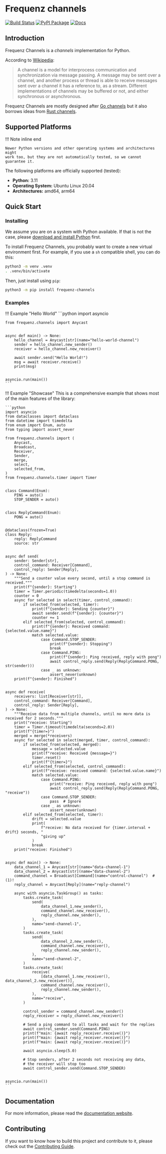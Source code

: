 # Frequenz channels

[![Build Status](https://github.com/frequenz-floss/frequenz-channels-python/actions/workflows/ci.yaml/badge.svg)](https://github.com/frequenz-floss/frequenz-channels-python/actions/workflows/ci.yaml)
[![PyPI Package](https://img.shields.io/pypi/v/frequenz-channels)](https://pypi.org/project/frequenz-channels/)
[![Docs](https://img.shields.io/badge/docs-latest-informational)](https://frequenz-floss.github.io/frequenz-channels-python/)

## Introduction

<!-- introduction -->

Frequenz Channels is a *channels* implementation for Python.

According to [Wikipedia](https://en.wikipedia.org/wiki/Channel_(programming)):

> A channel is a model for interprocess communication and synchronization via
> message passing. A message may be sent over a channel, and another process or
> thread is able to receive messages sent over a channel it has a reference to,
> as a stream. Different implementations of channels may be buffered or not,
> and either synchronous or asynchronous.

Frequenz Channels are mostly designed after [Go
channels](https://tour.golang.org/concurrency/2) but it also borrows ideas from
[Rust channels](https://doc.rust-lang.org/book/ch16-02-message-passing.html).

<!-- /introduction -->

## Supported Platforms

<!-- supported-platforms -->

!!! Note inline end

    Newer Python versions and other operating systems and architectures might
    work too, but they are not automatically tested, so we cannot guarantee it.

The following platforms are officially supported (tested):

- **Python:** 3.11
- **Operating System:** Ubuntu Linux 20.04
- **Architectures:** amd64, arm64

<!-- /supported-platforms -->

## Quick Start

<!-- quick-start -->

### Installing

We assume you are on a system with Python available. If that is not the case,
please [download and install Python](https://www.python.org/downloads/) first.

To install Frequenz Channels, you probably want to create a new virtual
environment first. For example, if you use a `sh` compatible shell, you can do
this:

```sh
python3 -m venv .venv
. .venv/bin/activate
```

Then, just install using `pip`:

```sh
python3 -m pip install frequenz-channels
```

### Examples

!!! Example "Hello World"
    ```python
    import asyncio

    from frequenz.channels import Anycast


    async def main() -> None:
        hello_channel = Anycast[str](name="hello-world-channel")
        sender = hello_channel.new_sender()
        receiver = hello_channel.new_receiver()

        await sender.send("Hello World!")
        msg = await receiver.receive()
        print(msg)


    asyncio.run(main())
    ```

!!! Example "Showcase"
    This is a comprehensive example that shows most of the main features of the
    library:

    ```python
    import asyncio
    from dataclasses import dataclass
    from datetime import timedelta
    from enum import Enum, auto
    from typing import assert_never

    from frequenz.channels import (
        Anycast,
        Broadcast,
        Receiver,
        Sender,
        merge,
        select,
        selected_from,
    )
    from frequenz.channels.timer import Timer


    class Command(Enum):
        PING = auto()
        STOP_SENDER = auto()


    class ReplyCommand(Enum):
        PONG = auto()


    @dataclass(frozen=True)
    class Reply:
        reply: ReplyCommand
        source: str


    async def send(
        sender: Sender[str],
        control_command: Receiver[Command],
        control_reply: Sender[Reply],
    ) -> None:
        """Send a counter value every second, until a stop command is received."""
        print(f"{sender}: Starting")
        timer = Timer.periodic(timedelta(seconds=1.0))
        counter = 0
        async for selected in select(timer, control_command):
            if selected_from(selected, timer):
                print(f"{sender}: Sending {counter}")
                await sender.send(f"{sender}: {counter}")
                counter += 1
            elif selected_from(selected, control_command):
                print(f"{sender}: Received command: {selected.value.name}")
                match selected.value:
                    case Command.STOP_SENDER:
                        print(f"{sender}: Stopping")
                        break
                    case Command.PING:
                        print(f"{sender}: Ping received, reply with pong")
                        await control_reply.send(Reply(ReplyCommand.PONG, str(sender)))
                    case _ as unknown:
                        assert_never(unknown)
        print(f"{sender}: Finished")


    async def receive(
        receivers: list[Receiver[str]],
        control_command: Receiver[Command],
        control_reply: Sender[Reply],
    ) -> None:
        """Receive data from multiple channels, until no more data is received for 2 seconds."""
        print("receive: Starting")
        timer = Timer.timeout(timedelta(seconds=2.0))
        print(f"{timer=}")
        merged = merge(*receivers)
        async for selected in select(merged, timer, control_command):
            if selected_from(selected, merged):
                message = selected.value
                print(f"receive: Received {message=}")
                timer.reset()
                print(f"{timer=}")
            elif selected_from(selected, control_command):
                print(f"receive: received command: {selected.value.name}")
                match selected.value:
                    case Command.PING:
                        print("receive: Ping received, reply with pong")
                        await control_reply.send(Reply(ReplyCommand.PONG, "receive"))
                    case Command.STOP_SENDER:
                        pass  # Ignore
                    case _ as unknown:
                        assert_never(unknown)
            elif selected_from(selected, timer):
                drift = selected.value
                print(
                    f"receive: No data received for {timer.interval + drift} seconds, "
                    "giving up"
                )
                break
        print("receive: Finished")


    async def main() -> None:
        data_channel_1 = Anycast[str](name="data-channel-1")
        data_channel_2 = Anycast[str](name="data-channel-2")
        command_channel = Broadcast[Command](name="control-channel")  # (1)!
        reply_channel = Anycast[Reply](name="reply-channel")

        async with asyncio.TaskGroup() as tasks:
            tasks.create_task(
                send(
                    data_channel_1.new_sender(),
                    command_channel.new_receiver(),
                    reply_channel.new_sender(),
                ),
                name="send-channel-1",
            )
            tasks.create_task(
                send(
                    data_channel_2.new_sender(),
                    command_channel.new_receiver(),
                    reply_channel.new_sender(),
                ),
                name="send-channel-2",
            )
            tasks.create_task(
                receive(
                    [data_channel_1.new_receiver(), data_channel_2.new_receiver()],
                    command_channel.new_receiver(),
                    reply_channel.new_sender(),
                ),
                name="receive",
            )

            control_sender = command_channel.new_sender()
            reply_receiver = reply_channel.new_receiver()

            # Send a ping command to all tasks and wait for the replies
            await control_sender.send(Command.PING)
            print(f"main: {await reply_receiver.receive()}")
            print(f"main: {await reply_receiver.receive()}")
            print(f"main: {await reply_receiver.receive()}")

            await asyncio.sleep(5.0)

            # Stop senders, after 2 seconds not receiving any data,
            # the receiver will stop too
            await control_sender.send(Command.STOP_SENDER)


    asyncio.run(main())
    ```

<!-- /quick-start -->

## Documentation

For more information, please read the [documentation
website](https://frequenz-floss.github.io/frequenz-channels-python/).

## Contributing

If you want to know how to build this project and contribute to it, please
check out the [Contributing Guide](docs/CONTRIBUTING.md).
